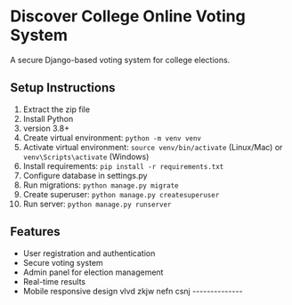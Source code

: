 # Discover College Online Voting System

A secure Django-based voting system for college elections.

## Setup Instructions

1. Extract the zip file
2. Install Python 
3. version 3.8+
4. Create virtual environment: `python -m venv venv`
5. Activate virtual environment: `source venv/bin/activate` (Linux/Mac) or `venv\Scripts\activate` (Windows)
6. Install requirements: `pip install -r requirements.txt`
7. Configure database in settings.py
8. Run migrations: `python manage.py migrate`
9. Create superuser: `python manage.py createsuperuser`
10. Run server: `python manage.py runserver`

## Features
- User registration and authentication
- Secure voting system
- Admin panel for election management
- Real-time results
- Mobile responsive design
vlvd zkjw nefn csnj --------------
